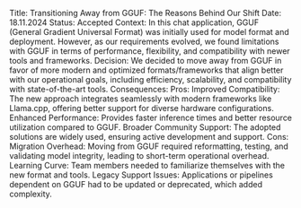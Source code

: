 Title: Transitioning Away from GGUF: The Reasons Behind Our Shift
Date: 18.11.2024
Status: Accepted
Context:
In this chat application, GGUF (General Gradient Universal Format) was initially used for model format and deployment. However, as our requirements evolved, we found limitations with GGUF in terms of performance, flexibility, and compatibility with newer tools and frameworks.
Decision:
We decided to move away from GGUF in favor of more modern and optimized formats/frameworks that align better with our operational goals, including efficiency, scalability, and compatibility with state-of-the-art tools.
Consequences:
Pros:
Improved Compatibility: The new approach integrates seamlessly with modern frameworks like Llama.cpp, offering better support for diverse hardware configurations.
Enhanced Performance: Provides faster inference times and better resource utilization compared to GGUF.
Broader Community Support: The adopted solutions are widely used, ensuring active development and support.
Cons:
Migration Overhead: Moving from GGUF required reformatting, testing, and validating model integrity, leading to short-term operational overhead.
Learning Curve: Team members needed to familiarize themselves with the new format and tools.
Legacy Support Issues: Applications or pipelines dependent on GGUF had to be updated or deprecated, which added complexity.
